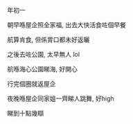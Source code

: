 年初一

朝早喺屋企照全家福, 出去大快活食咗個早餐

航算肯食, 但係胃口都未好返曬

之後去咗公園, 太早無人 lol

航喺海心公園睇海, 好開心

行完個圈就返屋企

夜晚喺屋企同家姐一齊睇人跳舞, 好high 

睇到十點幾瞓
